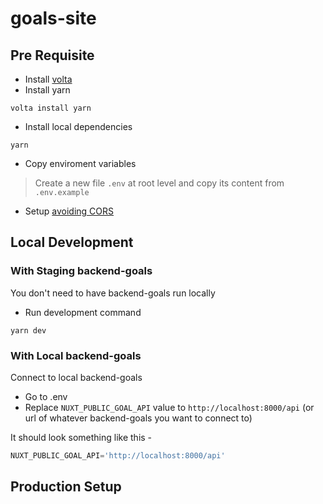 # goals-site

## Pre Requisite
- Install [volta](https://volta.sh/)
- Install yarn
```
volta install yarn
```
- Install local dependencies
```
yarn
```
- Copy enviroment variables
> Create a new file `.env` at root level and copy its content from `.env.example`
- Setup [avoiding CORS](https://github.com/Real-Dev-Squad/docs/tree/main/docs/dev/https-dev-url-cors)

## Local Development
### With Staging backend-goals
You don't need to have backend-goals run locally 
- Run development command
```
yarn dev
```

### With Local backend-goals
Connect to local backend-goals
- Go to .env
- Replace `NUXT_PUBLIC_GOAL_API` value to `http://localhost:8000/api` (or url of whatever backend-goals you want to connect to) 

It should look something like this -
```js
NUXT_PUBLIC_GOAL_API='http://localhost:8000/api'
```

## Production Setup